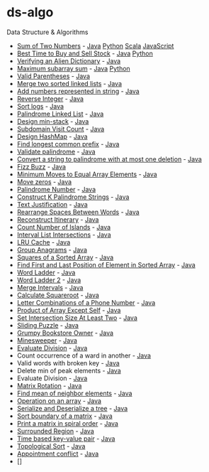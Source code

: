 # ds-algo
Data Structure &amp; Algorithms

- [Sum of Two Numbers](./Solution.md#sum-of-two-numbers) - [Java](java/com/dsalgo/practice/TwoSumLE.java) [Python](./python/TwoSumLE.py) [Scala](./scala/src/com/ds/scala/practice/TwoSumLE.scala) [JavaScript](./javascript/two_sum.js)
- [Best Time to Buy and Sell Stock](./Solution.md#best-time-to-buy-and-sell-stock) - [Java](java/com/dsalgo/practice/BuyAndSellStockLE.java) [Python](./python/BuyAndSellStockLE.py)
- [Verifying an Alien Dictionary](./Solution.md#verifying-an-alien-dictionary) - [Java](java/com/dsalgo/practice/VerifyingAnAlienDictionary.java)
- [Maximum subarray sum](./Solution.md#maximum-subarray-sum) - [Java](java/com/dsalgo/practice/SubArrayMaximumSum.java) [Python](./python/SubArrayMaximumSum.py)
- [Valid Parentheses](./Solution.md#valid-parentheses) - [Java](java/com/dsalgo/practice/ValidateParentheses.java)
- [Merge two sorted linked lists](./Solution.md#merge-two-sorted-linked-lists) - [Java](java/com/dsalgo/practice/MergeTwoSortedLinkedList.java)
- [Add numbers represented in string](./Solution.md#add-numbers-represented-in-string) - [Java](java/com/dsalgo/practice/AddTwoNumbers.java)
- [Reverse Integer](./Solution.md#reverse-integer) - [Java](java/com/dsalgo/practice/ReverseInteger.java)
- [Sort logs](./Solution.md#sort-logs) - [Java](java/com/dsalgo/practice/SortLogs.java)
- [Palindrome Linked List](./Solution.md#palindrome-linked-list) - [Java](java/com/dsalgo/practice/PalindromeLinkedList.java)
- [Design min-stack](./Solution.md#design-min-stack) - [Java](java/com/dsalgo/practice/MinStack.java)
- [Subdomain Visit Count](./Solution.md#subdomain-visit-count) - [Java](java/com/dsalgo/practice/SubDomainCount.java)
- [Design HashMap](./Solution.md#design-hashmap) - [Java](java/com/dsalgo/practice/DesignHashMap.java)
- [Find longest common prefix](./Solution.md#find-longest-common-prefix) - [Java](java/com/dsalgo/practice/LongestCommonPrefix.java)
- [Validate palindrome](./Solution.md#validate-palindrome) - [Java](java/com/dsalgo/practice/ValidPalindrome.java)
- [Convert a string to palindrome with at most one deletion](./Solution.md#convert-a-string-to-palindrome-with-at-most-one-deletion) - [Java](java/com/dsalgo/practice/ConvertAStringToPalindrome.java)
- [Fizz Buzz](./Solution.md#fizz-buzz) - [Java](java/com/dsalgo/practice/FizzBuzz.java)
- [Minimum Moves to Equal Array Elements](./Solution.md#minimum-moves-to-equal-array-elements) - [Java](java/com/dsalgo/practice/MinimumMovesToEqualArray.java)
- [Move zeros](./Solution.md#move-zeros) - [Java](java/com/dsalgo/practice/MoveZeros.java)
- [Palindrome Number](./Solution.md#palindrome-number) - [Java](java/com/dsalgo/practice/PalindromeNumber.java)
- [Construct K Palindrome Strings](./Solution.md#construct-k-palindrome-strings) - [Java](java/com/dsalgo/practice/ConstructKPalindromeStrings.java)
- [Text Justification](./Solution.md#text-justification) - [Java](java/com/dsalgo/practice/TextJustification.java)
- [Rearrange Spaces Between Words](./Solution.md#rearrange-spaces-between-words) - [Java](java/com/dsalgo/practice/RearrangeSpacesBetweenWords.java)
- [Reconstruct Itinerary](./Solution.md#reconstruct-itinerary) - [Java](java/com/dsalgo/practice/ReconstructItinerary.java)
- [Count Number of Islands](./Solution.md#count-number-of-islands]) - [Java](java/com/dsalgo/practice/NumberOfIslands.java)
- [Interval List Intersections](./Solution.md#interval-list-intersections) - [Java](java/com/dsalgo/practice/IntervalListIntersections.java)
- [LRU Cache](./Solution.md#lru-cache) - [Java](java/com/dsalgo/practice/LeastRecentlyUsedCache.java)
- [Group Anagrams](./Solution.md#group-anagrams) - [Java](java/com/dsalgo/practice/GroupAnagrams.java)
- [Squares of a Sorted Array](./Solution.md#squares-of-a-sorted-array) - [Java](java/com/dsalgo/practice/SquaresOfASortedArray.java)
- [Find First and Last Position of Element in Sorted Array](./Solution.md#find-first-and-last-position-of-element-in-sorted-array) - [Java](java/com/dsalgo/practice/Find1stAnd2ndPositionInSortedArray.java)
- [Word Ladder](./Solution.md#word-ladder) - [Java](java/com/dsalgo/practice/WordLadder.java)
- [Word Ladder 2](./Solution.md#word-ladder-2) - [Java](java/com/dsalgo/practice/WordLadder2.java)
- [Merge Intervals](./Solution.md#merge-intervals) - [Java](java/com/dsalgo/practice/MergeIntervals.java)
- [Calculate Squareroot](./Solution.md#calculate-squareroot) - [Java](java/com/dsalgo/practice/SquareRoot.java)
- [Letter Combinations of a Phone Number](./Solution.md#letter-combinations-of-a-phone-number) - [Java](java/com/dsalgo/practice/PhoneLetterCombination.java)
- [Product of Array Except Self](./Solution.md#product-of-array-except-self) - [Java](java/com/dsalgo/practice/CalculateProductExceptItself.java)
- [Set Intersection Size At Least Two](./Solution.md#set-intersection-size-at-least-twAo) - [Java](java/com/dsalgo/practice/CalculateProductExceptItself.java)
- [Sliding Puzzle](./Solution.md#sliding-puzzle) - [Java](java/com/dsalgo/practice/SlidingPuzzle.java)
- [Grumpy Bookstore Owner](./Solution.md#grumpy-bookstore-owner) - [Java](java/com/dsalgo/practice/GrumpyBookstoreOwner.java)
- [Minesweeper](./Solution.md#minesweeper) - [Java](java/com/dsalgo/practice/Minesweeper.java)
- [Evaluate Division](./Solution.md#evaluate-division) - [Java](java/com/dsalgo/practice/Minesweeper.java)
- Count occurrence of a ward in another - [Java](java/com/dsalgo/practice/CountAStringInAnother.java)
- Valid words with broken key - [Java](java/com/dsalgo/practice/BrokenPhoneKeyboard.java)
- Delete min of peak elements - [Java](java/com/dsalgo/practice/DeleteMinOfPeak.java)
- Evaluate Division - [Java](java/com/dsalgo/practice/EvaluateDivision.java)
- [Matrix Rotation]() - [Java](java/com/dsalgo/practice/MatrixRotation.java)
- [Find mean of neighbor elements]() - [Java](java/com/dsalgo/practice/MeanOfNeighbor.java)
- [Operation on an array]() - [Java](java/com/dsalgo/practice/OperationAddMin.java)
- [Serialize and Deserialize a tree]() - [Java](java/com/dsalgo/practice/SerializeDeserializeTree.java)
- [Sort boundary of a matrix]() - [Java](java/com/dsalgo/practice/SortBoundaryOfMatrix.java)
- [Print a matrix in spiral order]() - [Java](java/com/dsalgo/practice/SpiralMatrix.java)
- [Surrounded Region]() - [Java](java/com/dsalgo/practice/SurroundedRegions.java)
- [Time based key-value pair]() - [Java](java/com/dsalgo/practice/TimeBasedKeyValueStore.java)
- [Topological Sort]() - [Java](java/com/dsalgo/practice/TopologicalSortKahn.java)
- [Appointment conflict]() - [Java](java/com/dsalgo/practice/AppointmentConflict.java)
- []